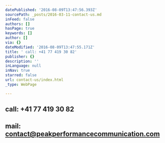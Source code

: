 ```yaml
---
datePublished: '2016-08-09T13:47:56.393Z'
sourcePath: _posts/2016-03-11-contact-us.md
inFeed: false
authors: []
hasPage: true
keywords: []
author: []
via: {}
dateModified: '2016-08-09T13:47:55.171Z'
title: ' call: +41 77 419 30 82'
publisher: {}
description: ''
inLanguage: null
inNav: true
starred: false
url: contact-us/index.html
_type: WebPage

---
```

## call: +41 77 419 30 82

## mail: contact@peakperformancecommunication.com
